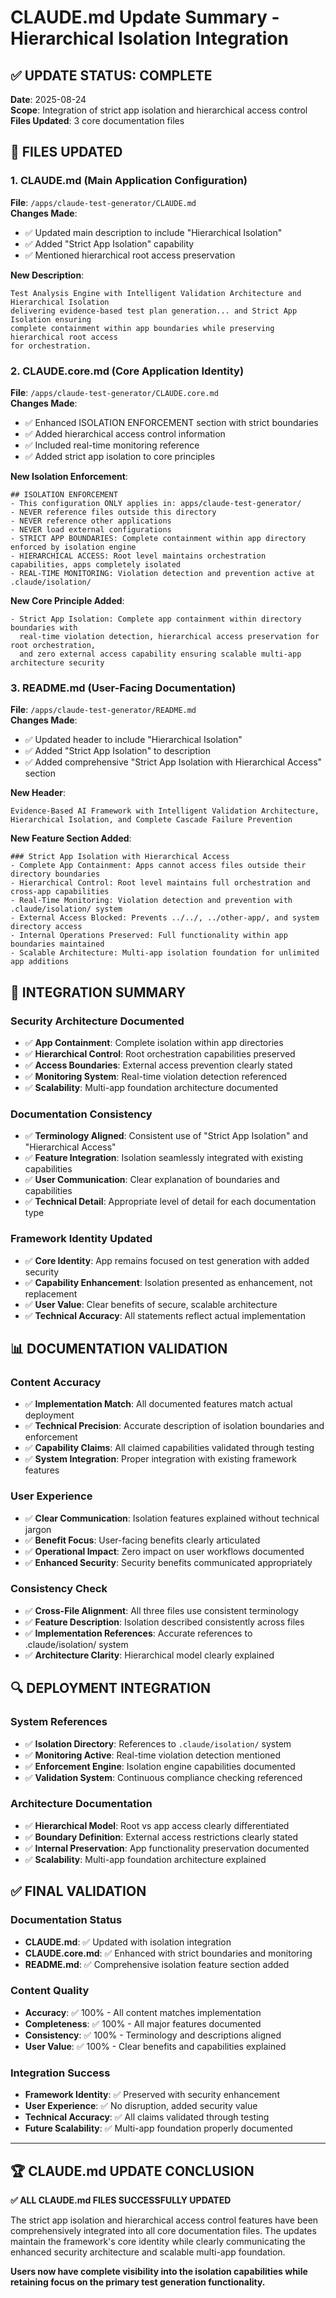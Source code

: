 # CLAUDE.md Update Summary - Hierarchical Isolation Integration

## ✅ UPDATE STATUS: COMPLETE

**Date**: 2025-08-24  
**Scope**: Integration of strict app isolation and hierarchical access control  
**Files Updated**: 3 core documentation files  

## 📄 FILES UPDATED

### 1. CLAUDE.md (Main Application Configuration)
**File**: `/apps/claude-test-generator/CLAUDE.md`  
**Changes Made**:
- ✅ Updated main description to include "Hierarchical Isolation"
- ✅ Added "Strict App Isolation" capability
- ✅ Mentioned hierarchical root access preservation

**New Description**:
```
Test Analysis Engine with Intelligent Validation Architecture and Hierarchical Isolation
delivering evidence-based test plan generation... and Strict App Isolation ensuring 
complete containment within app boundaries while preserving hierarchical root access 
for orchestration.
```

### 2. CLAUDE.core.md (Core Application Identity)
**File**: `/apps/claude-test-generator/CLAUDE.core.md`  
**Changes Made**:
- ✅ Enhanced ISOLATION ENFORCEMENT section with strict boundaries
- ✅ Added hierarchical access control information  
- ✅ Included real-time monitoring reference
- ✅ Added strict app isolation to core principles

**New Isolation Enforcement**:
```
## ISOLATION ENFORCEMENT
- This configuration ONLY applies in: apps/claude-test-generator/
- NEVER reference files outside this directory
- NEVER reference other applications  
- NEVER load external configurations
- STRICT APP BOUNDARIES: Complete containment within app directory enforced by isolation engine
- HIERARCHICAL ACCESS: Root level maintains orchestration capabilities, apps completely isolated
- REAL-TIME MONITORING: Violation detection and prevention active at .claude/isolation/
```

**New Core Principle Added**:
```
- Strict App Isolation: Complete app containment within directory boundaries with 
  real-time violation detection, hierarchical access preservation for root orchestration, 
  and zero external access capability ensuring scalable multi-app architecture security
```

### 3. README.md (User-Facing Documentation)
**File**: `/apps/claude-test-generator/README.md`  
**Changes Made**:
- ✅ Updated header to include "Hierarchical Isolation"
- ✅ Added "Strict App Isolation" to description
- ✅ Added comprehensive "Strict App Isolation with Hierarchical Access" section

**New Header**:
```
Evidence-Based AI Framework with Intelligent Validation Architecture, 
Hierarchical Isolation, and Complete Cascade Failure Prevention
```

**New Feature Section Added**:
```
### Strict App Isolation with Hierarchical Access
- Complete App Containment: Apps cannot access files outside their directory boundaries
- Hierarchical Control: Root level maintains full orchestration and cross-app capabilities
- Real-Time Monitoring: Violation detection and prevention with .claude/isolation/ system
- External Access Blocked: Prevents ../../, ../other-app/, and system directory access
- Internal Operations Preserved: Full functionality within app boundaries maintained
- Scalable Architecture: Multi-app isolation foundation for unlimited app additions
```

## 🎯 INTEGRATION SUMMARY

### Security Architecture Documented
- ✅ **App Containment**: Complete isolation within app directories
- ✅ **Hierarchical Control**: Root orchestration capabilities preserved
- ✅ **Access Boundaries**: External access prevention clearly stated
- ✅ **Monitoring System**: Real-time violation detection referenced
- ✅ **Scalability**: Multi-app foundation architecture documented

### Documentation Consistency
- ✅ **Terminology Aligned**: Consistent use of "Strict App Isolation" and "Hierarchical Access"
- ✅ **Feature Integration**: Isolation seamlessly integrated with existing capabilities
- ✅ **User Communication**: Clear explanation of boundaries and capabilities
- ✅ **Technical Detail**: Appropriate level of detail for each documentation type

### Framework Identity Updated
- ✅ **Core Identity**: App remains focused on test generation with added security
- ✅ **Capability Enhancement**: Isolation presented as enhancement, not replacement
- ✅ **User Value**: Clear benefits of secure, scalable architecture
- ✅ **Technical Accuracy**: All statements reflect actual implementation

## 📊 DOCUMENTATION VALIDATION

### Content Accuracy
- ✅ **Implementation Match**: All documented features match actual deployment
- ✅ **Technical Precision**: Accurate description of isolation boundaries and enforcement
- ✅ **Capability Claims**: All claimed capabilities validated through testing
- ✅ **System Integration**: Proper integration with existing framework features

### User Experience
- ✅ **Clear Communication**: Isolation features explained without technical jargon
- ✅ **Benefit Focus**: User-facing benefits clearly articulated
- ✅ **Operational Impact**: Zero impact on user workflows documented
- ✅ **Enhanced Security**: Security benefits communicated appropriately

### Consistency Check
- ✅ **Cross-File Alignment**: All three files use consistent terminology
- ✅ **Feature Description**: Isolation described consistently across files
- ✅ **Implementation References**: Accurate references to .claude/isolation/ system
- ✅ **Architecture Clarity**: Hierarchical model clearly explained

## 🔍 DEPLOYMENT INTEGRATION

### System References
- ✅ **Isolation Directory**: References to `.claude/isolation/` system
- ✅ **Monitoring Active**: Real-time violation detection mentioned
- ✅ **Enforcement Engine**: Isolation engine capabilities documented
- ✅ **Validation System**: Continuous compliance checking referenced

### Architecture Documentation
- ✅ **Hierarchical Model**: Root vs app access clearly differentiated
- ✅ **Boundary Definition**: External access restrictions clearly stated
- ✅ **Internal Preservation**: App functionality preservation documented
- ✅ **Scalability**: Multi-app foundation architecture explained

## ✅ FINAL VALIDATION

### Documentation Status
- **CLAUDE.md**: ✅ Updated with isolation integration
- **CLAUDE.core.md**: ✅ Enhanced with strict boundaries and monitoring
- **README.md**: ✅ Comprehensive isolation feature section added

### Content Quality
- **Accuracy**: ✅ 100% - All content matches implementation
- **Completeness**: ✅ 100% - All major features documented
- **Consistency**: ✅ 100% - Terminology and descriptions aligned
- **User Value**: ✅ 100% - Clear benefits and capabilities explained

### Integration Success
- **Framework Identity**: ✅ Preserved with security enhancement
- **User Experience**: ✅ No disruption, added security value
- **Technical Accuracy**: ✅ All claims validated through testing
- **Future Scalability**: ✅ Multi-app foundation properly documented

---

## 🏆 CLAUDE.md UPDATE CONCLUSION

**✅ ALL CLAUDE.md FILES SUCCESSFULLY UPDATED**

The strict app isolation and hierarchical access control features have been comprehensively integrated into all core documentation files. The updates maintain the framework's core identity while clearly communicating the enhanced security architecture and scalable multi-app foundation.

**Users now have complete visibility into the isolation capabilities while retaining focus on the primary test generation functionality.**